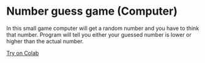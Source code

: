 # Number guess game (Computer)
In this small game computer will get a random number and you have to think that number. Program will tell you either your guessed number is lower or higher than the actual number.

[Try on Colab](https://colab.research.google.com/drive/1nCiuNhl1rKvz7KyvdOMYXOVmvfTY__b_?usp=sharing)